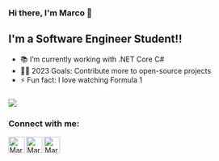 ### Hi there, I'm Marco 👋

## I'm a Software Engineer Student!!

- 📚 I’m currently working with .NET Core C#
- 👨‍🎓 2023 Goals: Contribute more to open-source projects
- ⚡ Fun fact: I love watching Formula 1

###

<a href="https://github.com/MarcoBorgess/">
  <img align="center" src="https://github-readme-stats.vercel.app/api?username=MarcoBorgess&count_private=true&show_icons=true&theme=merko&include_all_commits=true" />
</a>

### Connect with me:

[<img align="left" alt="MarcoBorgess | Gmail" width="32px" src="https://www.svgrepo.com/show/331240/mail.svg" />][gmail]
[<img align="left" alt="MarcoBorgess | LinkedIn" width="32px" src="https://www.svgrepo.com/show/138936/linkedin.svg" />][linkedin]
[<img align="left" alt="MarcoBorgess | Instagram" width="32px" src="https://www.svgrepo.com/show/134478/instagram.svg" />][instagram]

[gmail]: mailto:socialmrco@gmail.com
[instagram]: https://instagram.com/maarcoborges/
[linkedin]: https://linkedin.com/in/marcoborgess/
